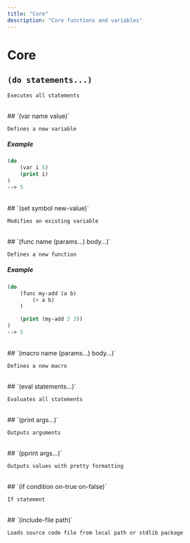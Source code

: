 ```yaml
---
title: "Core"
description: "Core functions and variables"
---
```


# Core

## `(do statements...)`

```
Executes all statements
```
<br>
## `(var name value)`

```
Defines a new variable
```
##### Example
```lisp
(do
    (var i 5)
    (print i)
)
--> 5

```
<br>
## `(set symbol new-value)`

```
Modifies an existing variable
```
<br>
## `(func name (params...) body...)`

```
Defines a new function
```
##### Example
```lisp
(do
    (func my-add (a b)
        (+ a b)
    )

    (print (my-add 2 3))
)
--> 5

```
<br>
## `(macro name (params...) body...)`

```
Defines a new macro
```
<br>
## `(eval statements...)`

```
Evaluates all statements
```
<br>
## `(print args...)`

```
Outputs arguments
```
<br>
## `(pprint args...)`

```
Outputs values with pretty formatting
```
<br>
## `(if condition on-true on-false)`

```
If statement
```
<br>
## `(include-file path)`

```
Loads source code file from local path or stdlib package
```
<br>
